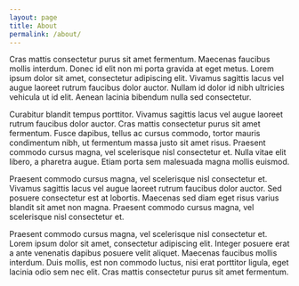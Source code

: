 ```yaml
---
layout: page
title: About
permalink: /about/
---
```


Cras mattis consectetur purus sit amet fermentum. Maecenas faucibus mollis interdum. Donec id elit non mi porta gravida at eget metus. Lorem ipsum dolor sit amet, consectetur adipiscing elit. Vivamus sagittis lacus vel augue laoreet rutrum faucibus dolor auctor. Nullam id dolor id nibh ultricies vehicula ut id elit. Aenean lacinia bibendum nulla sed consectetur.

Curabitur blandit tempus porttitor. Vivamus sagittis lacus vel augue laoreet rutrum faucibus dolor auctor. Cras mattis consectetur purus sit amet fermentum. Fusce dapibus, tellus ac cursus commodo, tortor mauris condimentum nibh, ut fermentum massa justo sit amet risus. Praesent commodo cursus magna, vel scelerisque nisl consectetur et. Nulla vitae elit libero, a pharetra augue. Etiam porta sem malesuada magna mollis euismod.

Praesent commodo cursus magna, vel scelerisque nisl consectetur et. Vivamus sagittis lacus vel augue laoreet rutrum faucibus dolor auctor. Sed posuere consectetur est at lobortis. Maecenas sed diam eget risus varius blandit sit amet non magna. Praesent commodo cursus magna, vel scelerisque nisl consectetur et.

Praesent commodo cursus magna, vel scelerisque nisl consectetur et. Lorem ipsum dolor sit amet, consectetur adipiscing elit. Integer posuere erat a ante venenatis dapibus posuere velit aliquet. Maecenas faucibus mollis interdum. Duis mollis, est non commodo luctus, nisi erat porttitor ligula, eget lacinia odio sem nec elit. Cras mattis consectetur purus sit amet fermentum.
